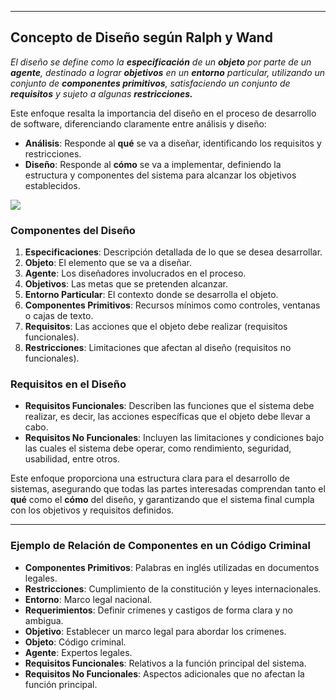 

---
## Concepto de Diseño según Ralph y Wand

*El diseño se define como la **especificación** de un **objeto** por parte de un **agente**, destinado a lograr **objetivos** en un **entorno** particular, utilizando un conjunto de **componentes primitivos**, satisfaciendo un conjunto de **requisitos** y sujeto a algunas **restricciones.*** 

Este enfoque resalta la importancia del diseño en el proceso de desarrollo de software, diferenciando claramente entre análisis y diseño:

- **Análisis**: Responde al **qué** se va a diseñar, identificando los requisitos y restricciones.
- **Diseño**: Responde al **cómo** se va a implementar, definiendo la estructura y componentes del sistema para alcanzar los objetivos establecidos.

![](https://lh7-us.googleusercontent.com/docsz/AD_4nXfrHfRh3UXM1YkMUV1Z3VKK5Y5P1GirFDLMdBROaJVuYcLzLK77yL63jXghoMCZOPfJtVUKDGVCLlFZDOBuqJY_FCDzq4lzH9RGkweccypm5ZiZ9ayEUtpCmRKCSkkj0IXkhkBwa_-FaBQ90z-z7H_OVO0N?key=VReuh94fGGpJZLGsXsGdUQ)

### Componentes del Diseño

1. **Especificaciones**: Descripción detallada de lo que se desea desarrollar.
2. **Objeto**: El elemento que se va a diseñar.
3. **Agente**: Los diseñadores involucrados en el proceso.
4. **Objetivos**: Las metas que se pretenden alcanzar.
5. **Entorno Particular**: El contexto donde se desarrolla el objeto.
6. **Componentes Primitivos**: Recursos mínimos como controles, ventanas o cajas de texto.
7. **Requisitos**: Las acciones que el objeto debe realizar (requisitos funcionales).
8. **Restricciones**: Limitaciones que afectan al diseño (requisitos no funcionales).



### Requisitos en el Diseño

- **Requisitos Funcionales**: Describen las funciones que el sistema debe realizar, es decir, las acciones específicas que el objeto debe llevar a cabo.
- **Requisitos No Funcionales**: Incluyen las limitaciones y condiciones bajo las cuales el sistema debe operar, como rendimiento, seguridad, usabilidad, entre otros.

Este enfoque proporciona una estructura clara para el desarrollo de sistemas, asegurando que todas las partes interesadas comprendan tanto el **qué** como el **cómo** del diseño, y garantizando que el sistema final cumpla con los objetivos y requisitos definidos.


---
### Ejemplo de Relación de Componentes en un Código Criminal

- **Componentes Primitivos**: Palabras en inglés utilizadas en documentos legales.
- **Restricciones**: Cumplimiento de la constitución y leyes internacionales.
- **Entorno**: Marco legal nacional.
- **Requerimientos**: Definir crímenes y castigos de forma clara y no ambigua.
- **Objetivo**: Establecer un marco legal para abordar los crímenes.
- **Objeto**: Código criminal.
- **Agente**: Expertos legales.
- **Requisitos Funcionales**: Relativos a la función principal del sistema.
- **Requisitos No Funcionales**: Aspectos adicionales que no afectan la función principal.
